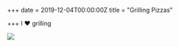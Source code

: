 +++
date = 2019-12-04T00:00:00Z
title = "Grilling Pizzas"

+++
I ❤️ grilling

![](https://res.cloudinary.com/tobyblog/image/upload/v1575421122/img/A211765B-4924-4081-A558-693733B125AE_u6lvrh.jpg)